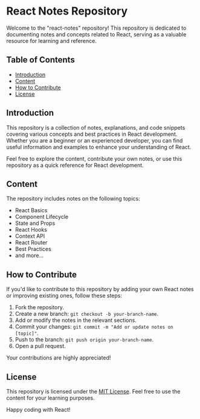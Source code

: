 # React Notes Repository

Welcome to the "react-notes" repository! This repository is dedicated to documenting notes and concepts related to React, serving as a valuable resource for learning and reference.

## Table of Contents

- [Introduction](#introduction)
- [Content](#content)
- [How to Contribute](#how-to-contribute)
- [License](#license)

## Introduction

This repository is a collection of notes, explanations, and code snippets covering various concepts and best practices in React development. Whether you are a beginner or an experienced developer, you can find useful information and examples to enhance your understanding of React.

Feel free to explore the content, contribute your own notes, or use this repository as a quick reference for React development.

## Content

The repository includes notes on the following topics:

- React Basics
- Component Lifecycle
- State and Props
- React Hooks
- Context API
- React Router
- Best Practices
- and more...

## How to Contribute

If you'd like to contribute to this repository by adding your own React notes or improving existing ones, follow these steps:

1. Fork the repository.
2. Create a new branch: `git checkout -b your-branch-name`.
3. Add or modify the notes in the relevant sections.
4. Commit your changes: `git commit -m "Add or update notes on [topic]"`.
5. Push to the branch: `git push origin your-branch-name`.
6. Open a pull request.

Your contributions are highly appreciated!

## License

This repository is licensed under the [MIT License](LICENSE). Feel free to use the content for your learning purposes.

Happy coding with React!